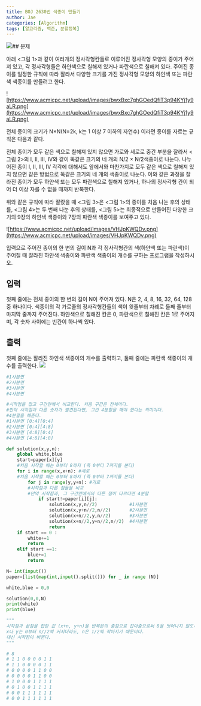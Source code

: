 ```yaml
---
title: BOJ 2630번 색종이 만들기
author: Jae
categories: [Algorithm]
tags: [알고리즘, 백준, 분할정복]
---
```


![](https://images.velog.io/images/a87380/post/4d1a2ccc-cf37-45cc-8fd4-1e51c8df57c1/image.png)## 문제

아래 <그림 1>과 같이 여러개의 정사각형칸들로 이루어진 정사각형 모양의 종이가 주어져 있고, 각 정사각형들은 하얀색으로 칠해져 있거나 파란색으로 칠해져 있다. 주어진 종이를 일정한 규칙에 따라 잘라서 다양한 크기를 가진 정사각형 모양의 하얀색 또는 파란색 색종이를 만들려고 한다.

![https://www.acmicpc.net/upload/images/bwxBxc7ghGOedQfiT3p94KYj1y9aLR.png](https://www.acmicpc.net/upload/images/bwxBxc7ghGOedQfiT3p94KYj1y9aLR.png)

전체 종이의 크기가 N×N(N=2k, k는 1 이상 7 이하의 자연수) 이라면 종이를 자르는 규칙은 다음과 같다.

전체 종이가 모두 같은 색으로 칠해져 있지 않으면 가로와 세로로 중간 부분을 잘라서 <그림 2>의 I, II, III, IV와 같이 똑같은 크기의 네 개의 N/2 × N/2색종이로 나눈다. 나누어진 종이 I, II, III, IV 각각에 대해서도 앞에서와 마찬가지로 모두 같은 색으로 칠해져 있지 않으면 같은 방법으로 똑같은 크기의 네 개의 색종이로 나눈다. 이와 같은 과정을 잘라진 종이가 모두 하얀색 또는 모두 파란색으로 칠해져 있거나, 하나의 정사각형 칸이 되어 더 이상 자를 수 없을 때까지 반복한다.

위와 같은 규칙에 따라 잘랐을 때 <그림 3>은 <그림 1>의 종이를 처음 나눈 후의 상태를, <그림 4>는 두 번째 나눈 후의 상태를, <그림 5>는 최종적으로 만들어진 다양한 크기의 9장의 하얀색 색종이와 7장의 파란색 색종이를 보여주고 있다.

![https://www.acmicpc.net/upload/images/VHJpKWQDv.png](https://www.acmicpc.net/upload/images/VHJpKWQDv.png)

입력으로 주어진 종이의 한 변의 길이 N과 각 정사각형칸의 색(하얀색 또는 파란색)이 주어질 때 잘라진 하얀색 색종이와 파란색 색종이의 개수를 구하는 프로그램을 작성하시오.

## 입력

첫째 줄에는 전체 종이의 한 변의 길이 N이 주어져 있다. N은 2, 4, 8, 16, 32, 64, 128 중 하나이다. 색종이의 각 가로줄의 정사각형칸들의 색이 윗줄부터 차례로 둘째 줄부터 마지막 줄까지 주어진다. 하얀색으로 칠해진 칸은 0, 파란색으로 칠해진 칸은 1로 주어지며, 각 숫자 사이에는 빈칸이 하나씩 있다.

## 출력

첫째 줄에는 잘라진 햐얀색 색종이의 개수를 출력하고, 둘째 줄에는 파란색 색종이의 개수를 출력한다.
![](https://images.velog.io/images/a87380/post/0fa91de5-ddc5-48ba-b0eb-9b639aacf8ec/image.png)

```python
#1사분면
#2사분면
#3사분면
#4사분면

#시작점을 잡고 구간안에서 비교한다. 처음 구간은 전체이다.
#만약 시작점과 다른 숫자가 발견된다면, 그건 4분할을 해야 한다는 의미이다.
#4분할을 해준다.
#1사분면 [0:4][0:4]
#2사분면 [0:4][4:8]
#3사분면 [4:8][0:4]
#4사분면 [4:8][4:8]

def solution(x,y,n):
    global white,blue
    start=paper[x][y]
    #처음 시작할 때는 0부터 8까지 (즉 0부터 7까지를 본다)
    for i in range(x,x+n): #세로
    #처음 시작할 때는 0부터 8까지 (즉 0부터 7까지를 본다)
        for j in range(y,y+n): #가로
        #시작점과 다른 점들을 비교
        #만약 시작점과, 그 구간안에서의 다른 점이 다르다면 4분할
            if start!=paper[i][j]:
                solution(x,y,n//2)            #1사분면
                solution(x,y+n//2,n//2)       #2사분면
                solution(x+n//2,y,n//2)       #3사분면
                solution(x+n//2,y+n//2,n//2)  #4사분면
                return
    if start == 0 :
        white+=1
        return
    elif start ==1:
        blue+=1
        return

N= int(input())
paper=[list(map(int,input().split())) for _ in range (N)]

white,blue = 0,0

solution(0,0,N)
print(white)
print(blue)

"""
시작점과 끝점을 합한 값 (x+n, y+n)을 반복문의 종점으로 잡아줌으로써 8을 벗어나지 않도록 한다.
x나 y는 0부터 n//2씩 커지더라도, n은 1/2씩 작아지기 때문이다.
대신 시작점이 바뀐다.
"""

# 8
# 1 1 0 0 0 0 1 1
# 1 1 0 0 0 0 1 1
# 0 0 0 0 1 1 0 0
# 0 0 0 0 1 1 0 0
# 1 0 0 0 1 1 1 1
# 0 1 0 0 1 1 1 1
# 0 0 1 1 1 1 1 1
# 0 0 1 1 1 1 1 1

```
